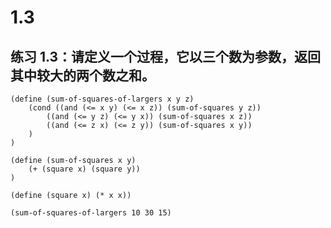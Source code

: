 # 1.3

## 练习 1.3：请定义一个过程，它以三个数为参数，返回其中较大的两个数之和。


```eval-scheme
(define (sum-of-squares-of-largers x y z)
    (cond ((and (<= x y) (<= x z)) (sum-of-squares y z))
        ((and (<= y z) (<= y x)) (sum-of-squares x z))
        ((and (<= z x) (<= z y)) (sum-of-squares x y))
    )
)

(define (sum-of-squares x y)
    (+ (square x) (square y))
)

(define (square x) (* x x))
```

```eval-scheme
(sum-of-squares-of-largers 10 30 15)
```


